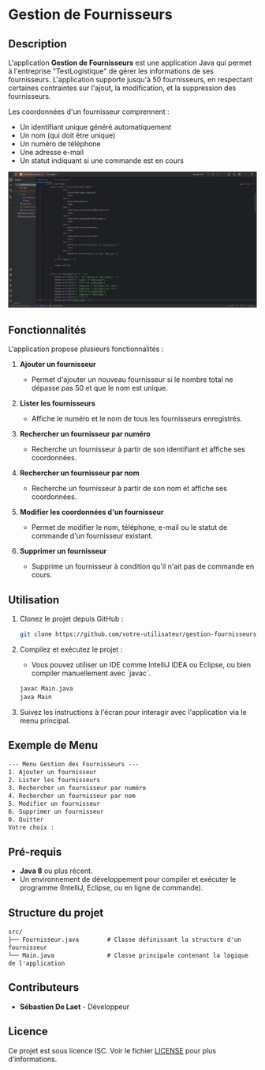 # Gestion de Fournisseurs

## Description

L'application **Gestion de Fournisseurs** est une application Java qui permet à l'entreprise "TestLogistique" de gérer les informations de ses fournisseurs. L'application supporte jusqu'à 50 fournisseurs, en respectant certaines contraintes sur l'ajout, la modification, et la suppression des fournisseurs. 

Les coordonnées d'un fournisseur comprennent :
- Un identifiant unique généré automatiquement
- Un nom (qui doit être unique)
- Un numéro de téléphone
- Une adresse e-mail
- Un statut indiquant si une commande est en cours

<img src="Sans titre.png" alt="Description de l'image" />

## Fonctionnalités

L'application propose plusieurs fonctionnalités :
1. **Ajouter un fournisseur**
   - Permet d'ajouter un nouveau fournisseur si le nombre total ne dépasse pas 50 et que le nom est unique.
   
2. **Lister les fournisseurs**
   - Affiche le numéro et le nom de tous les fournisseurs enregistrés.

3. **Rechercher un fournisseur par numéro**
   - Recherche un fournisseur à partir de son identifiant et affiche ses coordonnées.

4. **Rechercher un fournisseur par nom**
   - Recherche un fournisseur à partir de son nom et affiche ses coordonnées.

5. **Modifier les coordonnées d'un fournisseur**
   - Permet de modifier le nom, téléphone, e-mail ou le statut de commande d'un fournisseur existant.

6. **Supprimer un fournisseur**
   - Supprime un fournisseur à condition qu'il n'ait pas de commande en cours.

## Utilisation

1. Clonez le projet depuis GitHub :

   ```bash
   git clone https://github.com/votre-utilisateur/gestion-fournisseurs.git
   ```

2. Compilez et exécutez le projet :

   - Vous pouvez utiliser un IDE comme IntelliJ IDEA ou Eclipse, ou bien compiler manuellement avec \`javac\`.

   ```bash
   javac Main.java
   java Main
   ```

3. Suivez les instructions à l'écran pour interagir avec l'application via le menu principal.

## Exemple de Menu

```
--- Menu Gestion des Fournisseurs ---
1. Ajouter un fournisseur
2. Lister les fournisseurs
3. Rechercher un fournisseur par numéro
4. Rechercher un fournisseur par nom
5. Modifier un fournisseur
6. Supprimer un fournisseur
0. Quitter
Votre choix :
```

## Pré-requis

- **Java 8** ou plus récent.
- Un environnement de développement pour compiler et exécuter le programme (IntelliJ, Eclipse, ou en ligne de commande).

## Structure du projet

```
src/
├── Fournisseur.java        # Classe définissant la structure d'un fournisseur
└── Main.java               # Classe principale contenant la logique de l'application
```

## Contributeurs

- **Sébastien De Laet** - Développeur

## Licence

Ce projet est sous licence ISC. Voir le fichier [LICENSE](LICENSE) pour plus d’informations.

